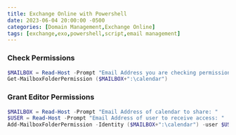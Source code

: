 ```yaml
---
title: Exchange Online with Powershell
date: 2023-06-04 20:00:00 -0500
categories: [Domain Management,Exchange Online]
tags: [exchange,exo,powershell,script,email management]
---
```


### Check Permissions

```powershell
$MAILBOX = Read-Host -Prompt "Email Address you are checking permissions for: "
Get-MailboxFolderPermission ($MAILBOX+":\calendar")

```

### Grant Editor Permissions
```powershell
$MAILBOX = Read-Host -Prompt "Email Address of calendar to share: "
$USER = Read-Host -Prompt "Email Address of user to receive access: "
Add-MailboxFolderPermission -Identity ($MAILBOX+":\calendar") -user $USER -AccessRights Editor

```